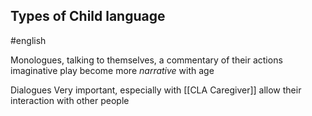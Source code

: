 ## Types of Child language
#english

Monologues, talking to themselves, a commentary of their actions
imaginative play
become more *narrative* with age

Dialogues 
Very important, especially with [[CLA Caregiver]]
allow their interaction with other people
